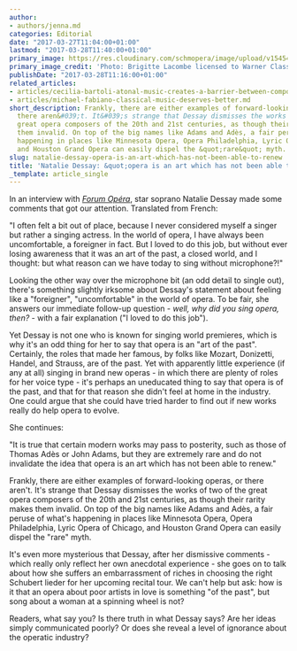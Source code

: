 ```yaml
---
author:
- authors/jenna.md
categories: Editorial
date: "2017-03-27T11:04:00+01:00"
lastmod: "2017-03-28T11:40:00+01:00"
primary_image: https://res.cloudinary.com/schmopera/image/upload/v1545409169/media/webhook-uploads/1490615566318/2017-03-27---Dessay.jpg.jpg
primary_image_credit: 'Photo: Brigitte Lacombe licensed to Warner Classics.'
publishDate: "2017-03-28T11:16:00+01:00"
related_articles:
- articles/cecilia-bartoli-atonal-music-creates-a-barrier-between-composer-and-singer.md
- articles/michael-fabiano-classical-music-deserves-better.md
short_description: Frankly, there are either examples of forward-looking operas, or
  there aren&#039;t. It&#039;s strange that Dessay dismisses the works of two of the
  great opera composers of the 20th and 21st centuries, as though their rarity makes
  them invalid. On top of the big names like Adams and Adès, a fair peruse of what&#039;s
  happening in places like Minnesota Opera, Opera Philadelphia, Lyric Opera of Chicago,
  and Houston Grand Opera can easily dispel the &quot;rare&quot; myth.
slug: natalie-dessay-opera-is-an-art-which-has-not-been-able-to-renew
title: 'Natalie Dessay: &quot;opera is an art which has not been able to renew.&quot;'
_template: article_single
---
```


In an interview with [*Forum Opéra*](http://www.forumopera.com/actu/natalie-dessay-je-veux-metonner-moi-meme), star soprano Natalie Dessay made some comments that got our attention. Translated from French:

"I often felt a bit out of place, because I never considered myself a singer but rather a singing actress. In the world of opera, I have always been uncomfortable, a foreigner in fact. But I loved to do this job, but without ever losing awareness that it was an art of the past, a closed world, and I thought: but what reason can we have today to sing without microphone?!"

Looking the other way over the microphone bit (an odd detail to single out), there's something slightly irksome about Dessay's statement about feeling like a "foreigner", "uncomfortable" in the world of opera. To be fair, she answers our immediate follow-up question - *well, why did you sing opera, then?* - with a fair explanation ("I loved to do this job").

Yet Dessay is not one who is known for singing world premieres, which is why it's an odd thing for her to say that opera is an "art of the past". Certainly, the roles that made her famous, by folks like Mozart, Donizetti, Handel, and Strauss, are of the past. Yet with apparently little experience (if any at all) singing in brand new operas - in which there are plenty of roles for her voice type - it's perhaps an uneducated thing to say that opera is of the past, and that for that reason she didn't feel at home in the industry. One could argue that she could have tried harder to find out if new works really do help opera to evolve.

She continues:

"It is true that certain modern works may pass to posterity, such as those of Thomas Adès or John Adams, but they are extremely rare and do not invalidate the idea that opera is an art which has not been able to renew."

Frankly, there are either examples of forward-looking operas, or there aren't. It's strange that Dessay dismisses the works of two of the great opera composers of the 20th and 21st centuries, as though their rarity makes them invalid. On top of the big names like Adams and Adès, a fair peruse of what's happening in places like Minnesota Opera, Opera Philadelphia, Lyric Opera of Chicago, and Houston Grand Opera can easily dispel the "rare" myth. 

It's even more mysterious that Dessay, after her dismissive comments - which really only reflect her own anecdotal experience - she goes on to talk about how she suffers an embarrassment of riches in choosing the right Schubert lieder for her upcoming recital tour. We can't help but ask: how is it that an opera about poor artists in love is something "of the past", but song about a woman at a spinning wheel is not?

Readers, what say you? Is there truth in what Dessay says? Are her ideas simply communicated poorly? Or does she reveal a level of ignorance about the operatic industry?
